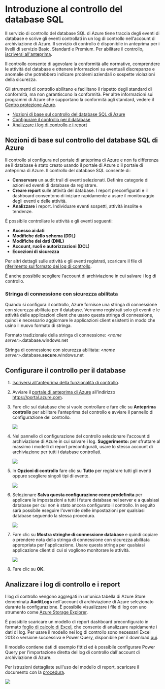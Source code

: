 <properties title="Introduzione al controllo del database SQL" pageTitle="Introduzione al controllo del database SQL | Azure" description="Introduzione al controllo del database SQL" metaKeywords="" services="sql-database" solutions="data-management" documentationCenter="" authors="jeffreyg" videoId="" scriptId="" manager="jeffreyg" />

<tags ms.service="sql-database" ms.workload="data-management" ms.tgt_pltfrm="na" ms.devlang="na" ms.topic="article" ms.date="01/01/1900" ms.author="jeffreyg" />

# Introduzione al controllo del database SQL

Il servizio di controllo del database SQL di Azure tiene traccia degli eventi di database e scrive gli eventi controllati in un log di controllo nell'account di archiviazione di Azure. Il servizio di controllo è disponibile in anteprima per i livelli di servizio Basic, Standard e Premium. Per abilitare il controllo, [iscriversi all'anteprima][iscriversi all'anteprima].

Il controllo consente di agevolare la conformità alle normative, comprendere le attività del database e ottenere informazioni su eventuali discrepanze e anomalie che potrebbero indicare problemi aziendali o sospette violazioni della sicurezza.

Gli strumenti di controllo abilitano e facilitano il rispetto degli standard di conformità, ma non garantiscono la conformità. Per altre informazioni sui programmi di Azure che supportano la conformità agli standard, vedere il [Centro protezione Azure][Centro protezione Azure].

-   [Nozioni di base sul controllo del database SQL di Azure][Nozioni di base sul controllo del database SQL di Azure]
-   [Configurare il controllo per il database][Configurare il controllo per il database]
-   [Analizzare i log di controllo e i report][Analizzare i log di controllo e i report]

## <span id="subheading-1"></span>Nozioni di base sul controllo del database SQL di Azure</a>

Il controllo si configura nel portale di anteprima di Azure e non fa differenza se il database è stato creato usando il portale di Azure o il portale di anteprima di Azure. Il controllo del database SQL consente di:

-   **Conservare** un audit trail di eventi selezionati. Definire categorie di azioni ed eventi di database da registrare.
-   **Creare report** sulle attività del database. I report preconfigurati e il dashboard consentono di iniziare rapidamente a usare il monitoraggio degli eventi e delle attività.
-   **Analizzare** i report. Individuare eventi sospetti, attività insolite e tendenze.

È possibile controllare le attività e gli eventi seguenti:

-   **Accesso ai dati**
-   **Modifiche dello schema (DDL)**
-   **Modifiche dei dati (DML)**
-   **Account, ruoli e autorizzazioni (DCL)**
-   **Eccezioni di sicurezza**

Per altri dettagli sulle attività e gli eventi registrati, scaricare il file di [riferimento sul formato dei log di controllo][riferimento sul formato dei log di controllo].

È anche possibile scegliere l'account di archiviazione in cui salvare i log di controllo.

### Stringa di connessione con sicurezza abilitata

Quando si configura il controllo, Azure fornisce una stringa di connessione con sicurezza abilitata per il database. Verranno registrati solo gli eventi e le attività delle applicazioni client che usano questa stringa di connessione, quindi è necessario aggiornare le applicazioni client esistenti in modo che usino il nuovo formato di stringa.

Formato tradizionale della stringa di connessione: \<*nome server*\>.database.windows.net

Stringa di connessione con sicurezza abilitata: \<*nome server*\>.database.**secure**.windows.net

## <span id="subheading-2"></span></a>Configurare il controllo per il database

1.  [Iscriversi all'anteprima della funzionalità di controllo][iscriversi all'anteprima].
2.  Avviare il [portale di anteprima di Azure][portale di anteprima di Azure] all'indirizzo https://portal.azure.com.
3.  Fare clic sul database che si vuole controllare e fare clic su **Anteprima controllo** per abilitare l'anteprima del controllo e avviare il pannello di configurazione del controllo.

    ![][0]

4.  Nel pannello di configurazione del controllo selezionare l'account di archiviazione di Azure in cui salvare i log. **Suggerimento:** per sfruttare al massimo i modelli di report preconfigurati, usare lo stesso account di archiviazione per tutti i database controllati.

    ![][1]

5.  In **Opzioni di controllo** fare clic su **Tutto** per registrare tutti gli eventi oppure scegliere singoli tipi di evento.

    ![][2]

6.  Selezionare **Salva questa configurazione come predefinita** per applicare le impostazioni a tutti i future database nel server e a qualsiasi database per cui non è stato ancora configurato il controllo. In seguito sarà possibile eseguire l'override delle impostazioni per qualsiasi database seguendo la stessa procedura.

    ![][3]

7.  Fare clic su **Mostra stringhe di connessione database** e quindi copiare o prendere nota della stringa di connessione con sicurezza abilitata appropriata per l'applicazione. Usare questa stringa per qualsiasi applicazione client di cui si vogliono monitorare le attività.

    ![][4]

8.  Fare clic su **OK**.

## <span id="subheading-3"></span>Analizzare i log di controllo e i report</a>

I log di controllo vengono aggregati in un'unica tabella di Azure Store denominata **AuditLogs** nell'account di archiviazione di Azure selezionato durante la configurazione. È possibile visualizzare i file di log con uno strumento come [Azure Storage Explorer][Azure Storage Explorer].

È possibile scaricare un modello di report dashboard preconfigurato in formato [foglio di calcolo di Excel][foglio di calcolo di Excel], che consente di analizzare rapidamente i dati di log. Per usare il modello nei log di controllo sono necessari Excel 2013 o versione successiva e Power Query, disponibile per il download [qui][qui].

Il modello contiene dati di esempio fittizi ed è possibile configurare Power Query per l'importazione diretta del log di controllo dall'account di archiviazione di Azure.

Per istruzioni dettagliate sull'uso del modello di report, scaricare il documento con la [procedura][procedura].

![][5]

<!--Anchors--> <!--Image references--> <!--Link references-->

  [iscriversi all'anteprima]: http://go.microsoft.com/fwlink/?LinkId=404163
  [Centro protezione Azure]: http://azure.microsoft.com/it-it/support/trust-center/compliance/
  [Nozioni di base sul controllo del database SQL di Azure]: #subheading-1
  [Configurare il controllo per il database]: #subheading-2
  [Analizzare i log di controllo e i report]: #subheading-3
  [riferimento sul formato dei log di controllo]: http://go.microsoft.com/fwlink/?LinkId=506733
  [portale di anteprima di Azure]: https://portal.azure.com
  [0]: ./media/sql-database-auditing-get-started/sql-database-get-started-auditingpreview.png
  [1]: ./media/sql-database-auditing-get-started/sql-database-get-started-storageaccount.png
  [2]: ./media/sql-database-auditing-get-started/sql-database-auditing-eventtype.png
  [3]: ./media/sql-database-auditing-get-started/sql-database-get-started-saveconfigasdefault.png
  [4]: ./media/sql-database-auditing-get-started/sql-database-get-started-connectionstring.png
  [Azure Storage Explorer]: http://azurestorageexplorer.codeplex.com/
  [foglio di calcolo di Excel]: http://go.microsoft.com/fwlink/?LinkId=403540
  [qui]: http://www.microsoft.com/it-it/download/details.aspx?id=39379
  [procedura]: http://go.microsoft.com/fwlink/?LinkId=506731
  [5]: ./media/sql-database-auditing-get-started/sql-database-auditing-dashboard.png

